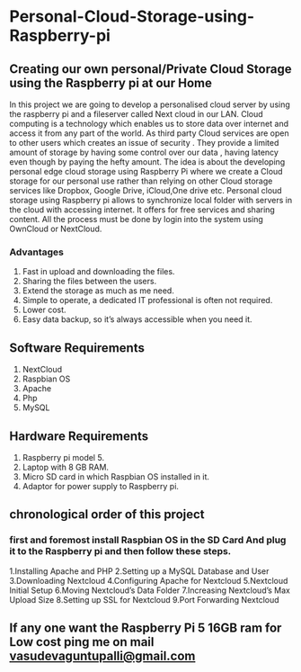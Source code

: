 # Personal-Cloud-Storage-using-Raspberry-pi
## Creating our own personal/Private Cloud Storage using the Raspberry pi at our Home 

In this project we are going to develop a personalised cloud server by using the raspberry pi and a fileserver called Next cloud in our LAN. Cloud computing is a technology which enables us to store data over internet and access it from any part of the world. As third party Cloud services are open to other users which creates an issue of security . They provide a limited amount of storage by having some control over our data , having latency even though by paying the hefty amount. The idea is
about the developing personal edge cloud storage using Raspberry Pi where we create a Cloud storage for our personal use rather than relying on other Cloud storage services like Dropbox, Google Drive, iCloud,One drive etc. Personal cloud storage using Raspberry pi allows to synchronize local folder with servers in the cloud with accessing internet. It offers for free services and sharing content. All the process must be done by login into the system using OwnCloud or NextCloud.

### Advantages

1. Fast in upload and downloading the files.
2. Sharing the files between the users.
3. Extend the storage as much as me need.
4. Simple to operate, a dedicated IT professional is often not required.
5. Lower cost.
6. Easy data backup, so it’s always accessible when you need it.

## Software Requirements

1. NextCloud
2. Raspbian OS
3. Apache
4. Php
5. MySQL

## Hardware Requirements

1. Raspberry pi model 5.
2. Laptop with 8 GB RAM.
3. Micro SD card in which Raspbian OS installed in it.
4. Adaptor for power supply to Raspberry pi.

## chronological order of this project
### first and foremost install Raspbian OS in the SD Card And plug it to the Raspberry pi and then follow these steps.

1.Installing Apache and PHP
2.Setting up a MySQL Database and User
3.Downloading Nextcloud
4.Configuring Apache for Nextcloud
5.Nextcloud Initial Setup
6.Moving Nextcloud’s Data Folder
7.Increasing Nextcloud’s Max Upload Size
8.Setting up SSL for Nextcloud
9.Port Forwarding Nextcloud

## If any one want the Raspberry Pi 5 16GB ram for Low cost ping me on mail vasudevaguntupalli@gmail.com 

